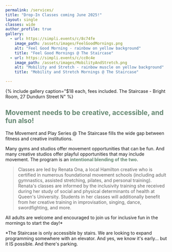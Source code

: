 ```yaml
---
permalink: /services/
title: "Drop-In Classes coming June 2025!"
layout: single
classes: wide
author_profile: true
gallery:
  - url: https://simpli.events/c/8c74fe
    image_path: /assets/images/FeelGoodMornings.png
    alt: "Feel Good Morning - rainbow on yellow background"
    title: "Feel Good Mornings @ The Staircase"
  - url: https://simpli.events/c/cc0c4e
    image_path: /assets/images/MobilityAndStretch.png
    alt: "Mobility and Stretch - rainbow muscle on yellow background"
    title: "Mobility and Stretch Mornings @ The Staircase"

---
```


{% include gallery caption="$18 each, fees included. The Staircase - Bright Room, 27 Dundurn Street N" %}

<h2 style="color: rgb(102, 136, 114);">Movement needs to be creative, accessible, and fun also!</h2>  

The Movement and Play Series @ The Staircase fills the wide gap between fitness and creative institutions. 

Many gyms and studios offer movement opportunities that can be fun. And many creative studios offer playful opportunities that may include movement. The program is an <b style="color: rgb(102, 136, 114);">intentional blending of the two</b>.

<blockquote>Classes are led by Renata Ona, a local Hamilton creative who is certified in numerous foundational movement schools (including adult gymnastics, assisted stretching, pilates, and personal training). Renata's classes are informed by the inclusivity training she received during her study of social and physical determinants of health  at Queen's University. Students in her classes will additionally benefit from her creative training in improvisation, singing, dance, swordfighting, and more.</blockquote> 

All adults are welcome and encouraged to join us for inclusive fun in the mornings to start the day!* 


<p>*The Staircase is only accessible by stairs. We are looking to expand programming somewhere with an elevator. And yes, we know it's early... but it IS possible. And there's parking.</p> 
